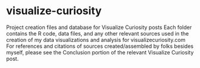 # visualize-curiosity
Project creation files and database for Visualize Curiosity posts
Each folder contains the R code, data files, and any other relevant sources used in the creation of my data visualizations and analysis for visualizecuriosity.com
For references and citations of sources created/assembled by folks besides myself, please see the Conclusion portion of the relevant Visualize Curiosity post.
